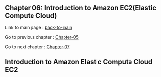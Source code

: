 ## Chapter 06: Introduction to Amazon EC2(Elastic Compute Cloud)         


Link to main page : 
[back-to-main](../README.md)



Go to previous chapter : 
[Chapter-05](../chapter-05/README.md)


Go to next chapter : 
[Chapter-07](../chapter-07/README.md)


## Introduction to Amazon Elastic Compute Cloud EC2   




   


 
